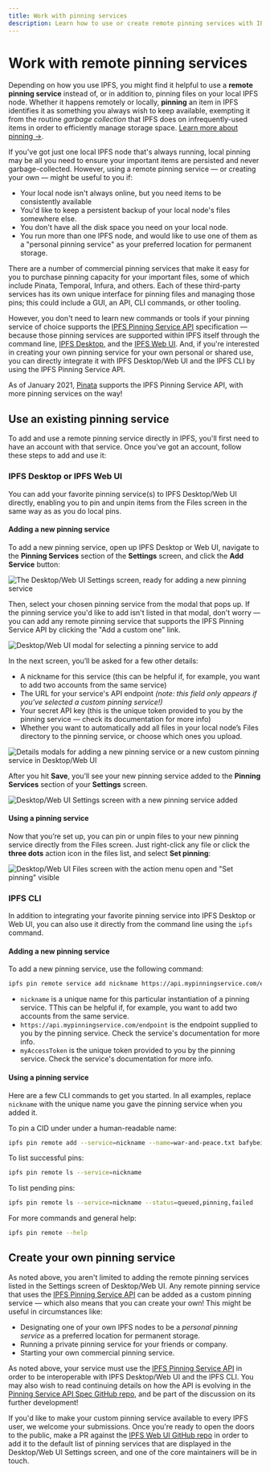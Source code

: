 ```yaml
---
title: Work with pinning services
description: Learn how to use or create remote pinning services with IPFS, the InterPlanetary File System.
---
```


# Work with remote pinning services

Depending on how you use IPFS, you might find it helpful to use a **remote pinning service** instead of, or in addition to, pinning files on your local IPFS node. Whether it happens remotely or locally, **pinning** an item in IPFS identifies it as something you always wish to keep available, exempting it from the routine _garbage collection_ that IPFS does on infrequently-used items in order to efficiently manage storage space. [Learn more about pinning →](/how-to/pin-files).

If you've got just one local IPFS node that's always running, local pinning may be all you need to ensure your important items are persisted and never garbage-collected. However, using a remote pinning service — or creating your own — might be useful to you if:

- Your local node isn't always online, but you need items to be consistently available
- You'd like to keep a persistent backup of your local node's files somewhere else.
- You don't have all the disk space you need on your local node.
- You run more than one IPFS node, and would like to use one of them as a "personal pinning service" as your preferred location for permanent storage.

There are a number of commercial pinning services that make it easy for you to purchase pinning capacity for your important files, some of which include Pinata, Temporal, Infura, and others. Each of these third-party services has its own unique interface for pinning files and managing those pins; this could include a GUI, an API, CLI commands, or other tooling.

However, you don't need to learn new commands or tools if your pinning service of choice supports the [IPFS Pinning Service API](https://ipfs.github.io/pinning-services-api-spec/) specification — because those pinning services are supported within IPFS itself through the command line, [IPFS Desktop](https://github.com/ipfs-shipyard/ipfs-desktop), and the [IPFS Web UI](https://github.com/ipfs-shipyard/ipfs-webui). And, if you're interested in creating your own pinning service for your own personal or shared use, you can directly integrate it with IPFS Desktop/Web UI and the IPFS CLI by using the IPFS Pinning Service API.

As of January 2021, [Pinata](https://pinata.cloud/) supports the IPFS Pinning Service API, with more pinning services on the way!

## Use an existing pinning service

To add and use a remote pinning service directly in IPFS, you'll first need to have an account with that service. Once you've got an account, follow these steps to add and use it:

### IPFS Desktop or IPFS Web UI

You can add your favorite pinning service(s) to IPFS Desktop/Web UI directly, enabling you to pin and unpin items from the Files screen in the same way as as you do local pins.

#### Adding a new pinning service

To add a new pinning service, open up IPFS Desktop or Web UI, navigate to the **Pinning Services** section of the **Settings** screen, and click the **Add Service** button:

![The Desktop/Web UI Settings screen, ready for adding a new pinning service](https://user-images.githubusercontent.com/1507828/102558464-b0c07700-408a-11eb-8ae4-cd30e3ce81fd.png)

Then, select your chosen pinning service from the modal that pops up. If the pinning service you'd like to add isn't listed in that modal, don't worry — you can add any remote pinning service that supports the IPFS Pinning Service API by clicking the "Add a custom one" link.

![Desktop/Web UI modal for selecting a pinning service to add](https://user-images.githubusercontent.com/1507828/102558471-b918b200-408a-11eb-9a28-b06d03f99121.png)

In the next screen, you’ll be asked for a few other details:

- A nickname for this service (this can be helpful if, for example, you want to add two accounts from the same service)
- The URL for your service's API endpoint _(note: this field only appears if you've selected a custom pinning service!)_
- Your secret API key (this is the unique token provided to you by the pinning service — check its documentation for more info)
- Whether you want to automatically add all files in your local node’s Files directory to the pinning service, or choose which ones you upload.

![Details modals for adding a new pinning service or a new custom pinning service in Desktop/Web UI](https://user-images.githubusercontent.com/1507828/102558910-ca15f300-408b-11eb-9fe3-742186c077c7.png)

After you hit **Save**, you’ll see your new pinning service added to the **Pinning Services** section of your **Settings** screen.

![Desktop/Web UI Settings screen with a new pinning service added](https://user-images.githubusercontent.com/1507828/102558530-db123480-408a-11eb-9e3b-58bbd59b2880.png)

#### Using a pinning service

Now that you’re set up, you can pin or unpin files to your new pinning service directly from the Files screen. Just right-click any file or click the **three dots** action icon in the files list, and select **Set pinning**:

![Desktop/Web UI Files screen with the action menu open and "Set pinning" visible](https://user-images.githubusercontent.com/1507828/102558546-e6656000-408a-11eb-97b8-5fdb060602d2.png)

### IPFS CLI

In addition to integrating your favorite pinning service into IPFS Desktop or Web UI, you can also use it directly from the command line using the `ipfs` command.

#### Adding a new pinning service

To add a new pinning service, use the following command:

```bash
ipfs pin remote service add nickname https://api.mypinningservice.com/endpoint myAccessToken
```

- `nickname` is a unique name for this particular instantiation of a pinning service. TThis can be helpful if, for example, you want to add two accounts from the same service.
- `https://api.mypinningservice.com/endpoint` is the endpoint supplied to you by the pinning service. Check the service's documentation for more info.
- `myAccessToken` is the unique token provided to you by the pinning service. Check the service's documentation for more info.

#### Using a pinning service

Here are a few CLI commands to get you started. In all examples, replace `nickname` with the unique name you gave the pinning service when you added it.

To pin a CID under under a human-readable name:

```bash
ipfs pin remote add --service=nickname --name=war-and-peace.txt bafybeib32tuqzs2wrc52rdt56cz73sqe3qu2deqdudssspnu4gbezmhig4
```

To list successful pins:

```bash
ipfs pin remote ls --service=nickname
```

To list pending pins:

```bash
ipfs pin remote ls --service=nickname --status=queued,pinning,failed
```

For more commands and general help:

```bash
ipfs pin remote --help
```

## Create your own pinning service

As noted above, you aren't limited to adding the remote pinning services listed in the Settings screen of Desktop/Web UI. Any remote pinning service that uses the [IPFS Pinning Service API](https://ipfs.github.io/pinning-services-api-spec) can be added as a custom pinning service — which also means that you can create your own! This might be useful in circumstances like:

- Designating one of your own IPFS nodes to be a _personal pinning service_ as a preferred location for permanent storage.
- Running a private pinning service for your friends or company.
- Starting your own commercial pinning service.

As noted above, your service must use the [IPFS Pinning Service API](https://ipfs.github.io/pinning-services-api-spec) in order to be interoperable with IPFS Desktop/Web UI and the IPFS CLI. You may also wish to read continuing details on how the API is evolving in the [Pinning Service API Spec GitHub repo](https://github.com/ipfs/pinning-services-api-spec), and be part of the discussion on its further development!

If you'd like to make your custom pinning service available to every IPFS user, we welcome your submissions. Once you're ready to open the doors to the public, make a PR against the [IPFS Web UI GitHub repo](https://github.com/ipfs-shipyard/ipfs-webui) in order to add it to the default list of pinning services that are displayed in the Desktop/Web UI Settings screen, and one of the core maintainers will be in touch.
